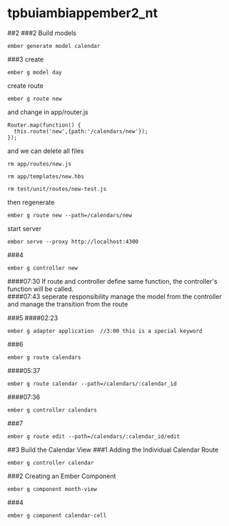 # tpbuiambiappember2_nt
##2
###2 Build models
```
ember generate model calendar
```
###3
create
```
ember g model day
```
create route
```
ember g route new
```
and change in app/router.js
```
Router.map(function() {
  this.route('new',{path:'/calendars/new'});
});
```
and we can delete all files 
```
rm app/routes/new.js

rm app/templates/new.hbs

rm test/unit/routes/new-test.js
```
then regenerate
```
ember g route new --path=/calendars/new
```

start server
```
ember serve --proxy http://localhost:4300
```
###4
```
ember g controller new
```
####07:30
If route and controller define same function, the controller's function will be called.  
####07:43 seperate responsibility
manage the model from the controller and manage the transition from the route


###5 
####02:23
```
ember g adapter application  //3:00 this is a special keyword
```

###6
```
ember g route calendars
```
####05:37
```
ember g route calendar --path=/calendars/:calendar_id
```
####07:36
```
ember g controller calendars
```

###7
```
ember g route edit --path=/calendars/:calendar_id/edit
```
##3 Build the Calendar View
###1 Adding the Individual Calendar Route
```
ember g controller calendar
```
###2 Creating an Ember Component
```
ember g component month-view
```
###4
```
ember g component calendar-cell
```

